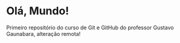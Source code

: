 # Olá, Mundo!
 Primeiro repositório do curso de Git e GitHub do professor Gustavo Gaunabara,
 alteração remota!
